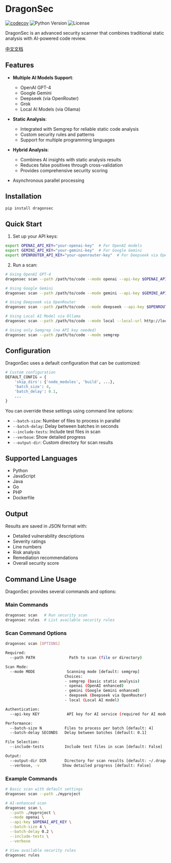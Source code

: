 # DragonSec

<!-- BADGIE TIME -->

[![codecov](https://codecov.io/gh/zjuguxi/dragonsec/branch/main/graph/badge.svg)](https://codecov.io/gh/zjuguxi/dragonsec)
![Python Version](https://img.shields.io/badge/python-3.9%2B-blue)
![License](https://img.shields.io/badge/license-Apache%202-green)

<!-- END BADGIE TIME -->

DragonSec is an advanced security scanner that combines traditional static analysis with AI-powered code review.

[中文文档](./README_zh.md)

## Features

- **Multiple AI Models Support**:
  - OpenAI GPT-4
  - Google Gemini
  - Deepseek (via OpenRouter)
  - Grok
  - Local AI Models (via Ollama)

- **Static Analysis**:
  - Integrated with Semgrep for reliable static code analysis
  - Custom security rules and patterns
  - Support for multiple programming languages

- **Hybrid Analysis**:
  - Combines AI insights with static analysis results
  - Reduces false positives through cross-validation
  - Provides comprehensive security scoring

- Asynchronous parallel processing

## Installation

```bash
pip install dragonsec
```
## Quick Start

1. Set up your API keys:
```bash
export OPENAI_API_KEY="your-openai-key"  # For OpenAI models
export GEMINI_API_KEY="your-gemini-key"  # For Google Gemini
export OPENROUTER_API_KEY="your-openrouter-key"  # For Deepseek via OpenRouter
```

2. Run a scan:
```bash
# Using OpenAI GPT-4
dragonsec scan --path /path/to/code --mode openai --api-key $OPENAI_API_KEY

# Using Google Gemini
dragonsec scan --path /path/to/code --mode gemini --api-key $GEMINI_API_KEY

# Using Deepseek via OpenRouter
dragonsec scan --path /path/to/code --mode deepseek --api-key $OPENROUTER_API_KEY

# Using Local AI Model via Ollama
dragonsec scan --path /path/to/code --mode local --local-url http://localhost:11434 --local-model deepseek-r1:32b

# Using only Semgrep (no API key needed)
dragonsec scan --path /path/to/code --mode semgrep
```

## Configuration

DragonSec uses a default configuration that can be customized:

```python
# Custom configuration
DEFAULT_CONFIG = {
    'skip_dirs': {'node_modules', 'build', ...},
    'batch_size': 4,
    'batch_delay': 0.1,
    ...
}
```

You can override these settings using command line options:
- `--batch-size`: Number of files to process in parallel
- `--batch-delay`: Delay between batches in seconds
- `--include-tests`: Include test files in scan
- `--verbose`: Show detailed progress
- `--output-dir`: Custom directory for scan results

## Supported Languages

- Python
- JavaScript
- Java
- Go
- PHP
- Dockerfile

## Output

Results are saved in JSON format with:
- Detailed vulnerability descriptions
- Severity ratings
- Line numbers
- Risk analysis
- Remediation recommendations
- Overall security score

## Command Line Usage

DragonSec provides several commands and options:

### Main Commands

```bash
dragonsec scan   # Run security scan
dragonsec rules  # List available security rules
```

### Scan Command Options

```bash
dragonsec scan [OPTIONS]

Required:
  --path PATH               Path to scan (file or directory)

Scan Mode:
  --mode MODE              Scanning mode [default: semgrep]
                          Choices:
                          - semgrep (basic static analysis)
                          - openai (OpenAI enhanced)
                          - gemini (Google Gemini enhanced)
                          - deepseek (Deepseek via OpenRouter)
                          - local (Local AI model)

Authentication:
  --api-key KEY            API key for AI service (required for AI modes)

Performance:
  --batch-size N          Files to process per batch [default: 4]
  --batch-delay SECONDS   Delay between batches [default: 0.1]

File Selection:
  --include-tests         Include test files in scan [default: False]

Output:
  --output-dir DIR        Directory for scan results [default: ~/.dragonsec/scan_results]
  --verbose, -v          Show detailed progress [default: False]
```

### Example Commands

```bash
# Basic scan with default settings
dragonsec scan --path ./myproject

# AI-enhanced scan
dragonsec scan \
  --path ./myproject \
  --mode openai \
  --api-key $OPENAI_API_KEY \
  --batch-size 4 \
  --batch-delay 0.2 \
  --include-tests \
  --verbose

# View available security rules
dragonsec rules
```
